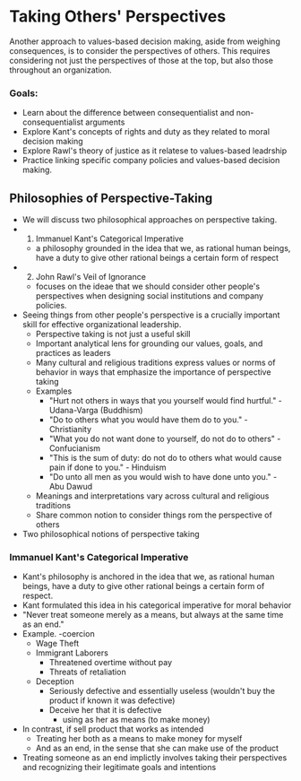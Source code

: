 # Taking Others' Perspectives

Another approach to values-based decision making, aside from weighing consequences, is to consider the perspectives of others. 
This requires considering not just the perspectives of those at the top, but also those throughout an organization.

### Goals:
- Learn about the difference between consequentialist and non-consequentialist arguments
- Explore Kant's concepts of rights and duty as they related to moral decision making
- Explore Rawl's theory of justice as it relatese to values-based leadrship
- Practice linking specific company policies and values-based decision making.

## Philosophies of Perspective-Taking
- We will discuss two philosophical approaches on perspective taking.
- 1. Immanuel Kant's Categorical Imperative
  - a philosophy grounded in the idea that we, as rational human beings, have a duty to give other rational beings a certain form of respect
- 2. John Rawl's Veil of Ignorance
  - focuses on the ideae that we should consider other people's perspectives when designing social institutions and company policies.
- Seeing things from other people's perspective is a crucially important skill for effective organizational leadership. 
  - Perspective taking is not just a useful skill
  - Important analytical lens for grounding our values, goals, and practices as leaders
  - Many cultural and religious traditions express values or norms of behavior in ways that emphasize the importance of perspective taking
  - Examples
    - "Hurt not others in ways that you yourself would find hurtful." - Udana-Varga (Buddhism)
    - "Do to others what you would have them do to you." - Christianity
    - "What you do not want done to yourself, do not do to others" - Confucianism
    - "This is the sum of duty: do not do to others what would cause pain if done to you." - Hinduism
    - "Do unto all men as you would wish to have done unto you." - Abu Dawud
  - Meanings and interpretations vary across cultural and religious traditions
  - Share common notion to consider things rom the perspective of others
- Two philosophical notions of perspective taking

### Immanuel Kant's Categorical Imperative
- Kant's philosophy is anchored in the idea that we, as rational human beings, have a duty to give other rational beings a certain form of respect.
- Kant formulated this idea in his categorical imperative for moral behavior
- "Never treat someone merely as a means, but always at the same time as an end."
- Example. 
  -coercion
    - Wage Theft
    - Immigrant Laborers 
      - Threatened overtime without pay 
      - Threats of retaliation 
  - Deception
    - Seriously defective and essentially useless (wouldn't buy the product if known it was defective)
    - Deceive her that it is defective
      - using as her as means (to make money)
- In contrast, if sell product that works as intended
  - Treating her both as a means to make money for myself
  - And as an end, in the sense that she can make use of the product
- Treating someone as an end implictly involves taking their perspectives and recognizing their legitimate goals and intentions
